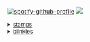 [![spotify-github-profile](https://spotify-github-profile.kittinanx.com/api/view?uid=31blrcsa5a2jfah66gxcy2gdm6he&cover_image=true&theme=default&show_offline=true&background_color=121212&interchange=true)](https://spotify-github-profile.kittinanx.com/api/view?uid=31blrcsa5a2jfah66gxcy2gdm6he&redirect=true) <img src="https://file.garden/Zvc9-_BkGl48gASt/8ef0592268e15e3f1dc99dfb8b349e5a-removebg-preview.png"><br>

<details><summary style="font-size: 13px;" class="mb8"><u>stamps</u> </summary>

<p>

<img src="https://file.garden/Zvc9-_BkGl48gASt/tumblr_24e01291512666456ca1792db2a09ec9_a2df73a1_100.png"><img src="https://file.garden/Zvc9-_BkGl48gASt/tumblr_3fa9f848a4cc94669f78e4146798c9af_742dc17c_100.jpg"><img src="https://file.garden/Zvc9-_BkGl48gASt/glowface.gif"><img src="https://file.garden/Zvc9-_BkGl48gASt/simon.gif"><img src="https://file.garden/Zvc9-_BkGl48gASt/tumblr_9e4da4266cb8324d0f3af2c21472080c_41a6fca0_100.png"><img src="https://file.garden/Zvc9-_BkGl48gASt/mcr5_stamp.webp"><img src="https://file.garden/Zvc9-_BkGl48gASt/dda7n69-636915b8-4dce-4c1f-8d4e-51cf4cb648d9.png"><img src="https://file.garden/Zvc9-_BkGl48gASt/tumblr_3520e5b5c0b68f7a3ffefee772f833a0_a3e9f9e6_100.webp"><img src="https://file.garden/Zvc9-_BkGl48gASt/Elephant-stamp.gif"><img src="https://file.garden/Zvc9-_BkGl48gASt/tumblr_bc7a6e6fb0674736e93fabd22fcab1e6_ed30ed33_100.png"><img src="https://file.garden/Zvc9-_BkGl48gASt/b13.png"><img src="https://file.garden/Zvc9-_BkGl48gASt/tumblr_056cbdfb5170cb3e3bf6ed59f4cd56f6_5c10352d_100.png"><img src="https://file.garden/Zvc9-_BkGl48gASt/4dcff2ea0f1c83904f2c0f784e6d43359c0e8928.gif"><img src="https://file.garden/Zvc9-_BkGl48gASt/b713dce3204784c81b046825af3b3c7ccfe78df9.gif"><img src="https://file.garden/Zvc9-_BkGl48gASt/75dfa2076ad394a80a5ec1a0009961320765d66a.gif"><img src="https://file.garden/Zvc9-_BkGl48gASt/tumblr_inline_ont4mw6Ssw1u5rvwj_500.gif"><img src="https://file.garden/Zvc9-_BkGl48gASt/43eb00f4.png"><img src="https://file.garden/Zvc9-_BkGl48gASt/tumblr_ph0qh6iOk31xy0eh3o3_100.png"><img src="https://file.garden/Zvc9-_BkGl48gASt/b296ad46edac6c8542652a276160be63485d1192.png"><img src="https://file.garden/Zvc9-_BkGl48gASt/c114da31dcd997ad6ff69bb0a18038c4f6228d74.png"><img src="https://file.garden/Zvc9-_BkGl48gASt/d48c61bba47adb45d5703100b57cf9b655436814.png"><img src="https://file.garden/Zvc9-_BkGl48gASt/bakerrainbow.png"><img src="https://file.garden/Zvc9-_BkGl48gASt/tumblr_24cd8cf9bc4bda1b88a5f4abead015ec_ad327217_100.jpg"><img src="https://file.garden/Zvc9-_BkGl48gASt/ferret.png"><img src="https://file.garden/Zvc9-_BkGl48gASt/believe.png"><img src="https://file.garden/Zvc9-_BkGl48gASt/baddecisions.png"><img src="https://file.garden/Zvc9-_BkGl48gASt/furret2.png"><img src="https://file.garden/Zvc9-_BkGl48gASt/guinea.gif"><img src="https://file.garden/Zvc9-_BkGl48gASt/ilovemusic.gif"><img src="https://file.garden/Zvc9-_BkGl48gASt/rockmusic.gif"><img src="https://file.garden/Zvc9-_BkGl48gASt/ddw2ege-da13eb4c-1997-413c-9f7d-bb874bf776cf.png"><img src="https://file.garden/Zvc9-_BkGl48gASt/kandi.png"><img src="https://file.garden/Zvc9-_BkGl48gASt/Homestuckshater.webp"><img src="https://file.garden/Zvc9-_BkGl48gASt/emoshavefeelinh2.gif"><img src="https://file.garden/Zvc9-_BkGl48gASt/omgg.png"><img src="https://file.garden/Zvc9-_BkGl48gASt/badapple.gif"><img src="https://file.garden/Zvc9-_BkGl48gASt/_3.png"><img src="https://file.garden/Zvc9-_BkGl48gASt/Karkathit.gif"><img src="https://file.garden/Zvc9-_BkGl48gASt/carseatheadrest.jpg"><img src="https://file.garden/Zvc9-_BkGl48gASt/dave1.png"><img src="https://file.garden/Zvc9-_BkGl48gASt/luv-zombies1.jpg"><img src="https://file.garden/Zvc9-_BkGl48gASt/apple_shoe.png"><img src="https://file.garden/Zvc9-_BkGl48gASt/buttons.png"><img src="https://file.garden/Zvc9-_BkGl48gASt/belts.png"><img src="https://file.garden/Zvc9-_BkGl48gASt/dirk.gif"><img src="https://file.garden/Zvc9-_BkGl48gASt/emo_b.png"><img src="https://file.garden/Zvc9-_BkGl48gASt/princess.gif"><img src="https://file.garden/Zvc9-_BkGl48gASt/wallace1.png"><img src="https://file.garden/Zvc9-_BkGl48gASt/vampires.png"><img src="https://file.garden/Zvc9-_BkGl48gASt/jthm-fan.gif"><img src="https://file.garden/Zvc9-_BkGl48gASt/hardly-logout.png"><img src="https://file.garden/Zvc9-_BkGl48gASt/black-dresses4.png"><img src="https://file.garden/Zvc9-_BkGl48gASt/tumblr_bc7a6e6fb0674736e93fabd22fcab1e6_ed30ed33_100.png"><img src="https://file.garden/Zvc9-_BkGl48gASt/tumblr_78a963353822a92f1905b9361ca56699_14dd2fa3_100.gif"><img src="https://file.garden/Zvc9-_BkGl48gASt/Davesteidee.gif"><img src="https://file.garden/Zvc9-_BkGl48gASt/389249151404cfc697bad3ef310ce0d57af77ea4.gif"><img src="https://file.garden/Zvc9-_BkGl48gASt/nepeta.gif"><img src="https://file.garden/Zvc9-_BkGl48gASt/dsprite.png"><img src="https://file.garden/Zvc9-_BkGl48gASt/tumblr_7ef9cb744d226fab1fb380457ed243cf_a880444d_100.webp"><img src="https://file.garden/Zvc9-_BkGl48gASt/tumblr_0757d8e8f3637781a85096653e674fa8_adecd379_100.jpg"><img src="https://file.garden/Zvc9-_BkGl48gASt/leopard_print.png"><img src="https://file.garden/Zvc9-_BkGl48gASt/mustache.png"><img src="https://file.garden/Zvc9-_BkGl48gASt/dave1.png"><img src="https://file.garden/Zvc9-_BkGl48gASt/typos.gif"><img src="https://file.garden/Zvc9-_BkGl48gASt/80c31af7408b92eefd6674acaef73e8cd05af54d.gif"><img src="https://file.garden/Zvc9-_BkGl48gASt/f92e40a3.png"><img src="https://file.garden/Zvc9-_BkGl48gASt/9f2163914360aeb2f50ffd9aef85103d85c65256.gif"><img src="https://file.garden/Zvc9-_BkGl48gASt/d1em5fa-209976bd-c4dc-4ee2-a8b0-ccfc8a52a345.gif"><img src="https://file.garden/Zvc9-_BkGl48gASt/aeaeaeaeaw.png"><img src="https://file.garden/Zvc9-_BkGl48gASt/d2ofn3j-b424517b-62d6-42f0-a530-a9b0fb934a80.gif"><img src="https://file.garden/Zvc9-_BkGl48gASt/db9v397-284db557-6847-4d21-ad1a-fd986c4d4176.png"><img src="https://file.garden/Zvc9-_BkGl48gASt/da6qxyg-b84be382-3c87-487b-87ef-e481f61c6589.png"><img src="https://file.garden/Zvc9-_BkGl48gASt/dbvx3ch-78fab7e3-e1b7-462d-b7ea-d9157cfa8224.png"><img src="https://file.garden/Zvc9-_BkGl48gASt/d55xsql-923d5b66-8a86-40f9-af8d-607d0452d2e0.png"><img src="https://file.garden/Zvc9-_BkGl48gASt/d6lbdlr-f50b9f99-8c24-4f47-9fa6-7cd734a23ef8.png"><img src="https://file.garden/Zvc9-_BkGl48gASt/d4pem6a-17abc6e0-7aad-489f-8ca5-105b94dcd0d1.gif"><img src="https://file.garden/Zvc9-_BkGl48gASt/d8yrl1j-c8e962fc-50ce-48e5-bcaa-01e785f5ad1c.gif"><img src="https://file.garden/Zvc9-_BkGl48gASt/jay-2.png"><img src="https://file.garden/Zvc9-_BkGl48gASt/dggu38j-168d8a94-1d27-43cb-afe0-8922c98c0147.gif"><img src="https://file.garden/Zvc9-_BkGl48gASt/dggu4al-4ff6b685-af28-4878-97d1-b063a1ecc531.gif"><img src="https://file.garden/Zvc9-_BkGl48gASt/dgdrcch-6ab5cda3-66f9-4069-a8fb-add4e5f34a16.gif"><img src="https://file.garden/Zvc9-_BkGl48gASt/SEBASTIAN-PETPET.gif"><img src="https://file.garden/Zvc9-_BkGl48gASt/dgnefgj-58722b58-027e-4479-a982-e127148392aa.gif"><img src="https://file.garden/Zvc9-_BkGl48gASt/dgh9a6e-b402b992-8531-4acc-b096-c3d20a2c2e1d.gif"><img src="https://file.garden/Zvc9-_BkGl48gASt/d5lqnoe-677cb00e-d374-4378-bfc6-887665f51371.png"><img src="https://file.garden/Zvc9-_BkGl48gASt/681d5920.gif"><img src="https://file.garden/Zvc9-_BkGl48gASt/dc835j7-c236b83f-72e7-42d9-a15f-7c94fe9d7b7a.png"><img src="https://file.garden/Zvc9-_BkGl48gASt/tumblr_8b7e548cad2ab672ae14b795e4970700_12c962d7_100.webp"><img src="https://file.garden/Zvc9-_BkGl48gASt/b3.gif"><img src="https://file.garden/Zvc9-_BkGl48gASt/2xDMfyM.jpg"><img src="https://file.garden/Zvc9-_BkGl48gASt/3454ee0cb967132f60b06cf265bcc8b47a3112db.gif"><img src="https://file.garden/Zvc9-_BkGl48gASt/d2igrme-a53e36f5-0c71-48a1-827a-f5ff4200d32a.png"><img src="https://file.garden/Zvc9-_BkGl48gASt/d2osjte-b2037b9f-44b7-4453-afdb-46401adab0d2.png"><img src="https://file.garden/Zvc9-_BkGl48gASt/d2pd2he-b284c3cb-010d-44f2-a963-dfa1d5e185bd.gif"><img src="https://file.garden/Zvc9-_BkGl48gASt/d2pi0ue-c495533d-b35e-4aad-9dac-4fb9aa3a369e.png"><img src="https://file.garden/Zvc9-_BkGl48gASt/tumblr_a1555693a5eda94e1d74a1a7b35f92d4_a431ba05_100.webp"><img src="https://file.garden/Zvc9-_BkGl48gASt/53c2f680.png"><img src="https://file.garden/Zvc9-_BkGl48gASt/160e213c.png"><img src="https://file.garden/Zvc9-_BkGl48gASt/e2b1e50c.png"><img src="https://file.garden/Zvc9-_BkGl48gASt/1d707c13.png"><img src="https://file.garden/Zvc9-_BkGl48gASt/f2bb7bec.png"><img src="https://file.garden/Zvc9-_BkGl48gASt/forest_aes_stamp_by_amekin_d9ok5x2-fullview.png"><img src="https://file.garden/Zvc9-_BkGl48gASt/_no__by_redkuu_da7nb16-fullview.png"><img src="https://file.garden/Zvc9-_BkGl48gASt/d1564u9-60c0ba18-603e-4dda-b6e0-f358bd452784.gif"><img src="https://file.garden/Zvc9-_BkGl48gASt/dark_trees_stamp_by_g0reh0und_d8jccvk-fullview.png"><img src="https://file.garden/Zvc9-_BkGl48gASt/image16.gif"><img src="https://file.garden/Zvc9-_BkGl48gASt/gir__s_bacon_soap_stamp_by_frelly_is_kelly.gif"><img src="https://file.garden/Zvc9-_BkGl48gASt/asdf_fan_by_mr_mooner.png"><img src="https://file.garden/Zvc9-_BkGl48gASt/7ae73b8acbab3639d85100ab8b2d1236-d4qghf1.gif"><img src="https://file.garden/Zvc9-_BkGl48gASt/i_imagine_with_music_stamp_by_tastelessfate.gif"><img src="https://file.garden/Zvc9-_BkGl48gASt/ddbdrjb-d171df1c-abd8-4644-9e88-50e54c7c6eb0.png"><img src="https://file.garden/Zvc9-_BkGl48gASt/dd83bfz-d24abff7-bce1-437f-bcbc-a1241c98c57c.png"><img src="https://file.garden/Zvc9-_BkGl48gASt/dd83bh6-3e9384a4-b0fc-48fb-bd3c-894e9e593f6e.png"><img src="https://file.garden/Zvc9-_BkGl48gASt/dd83bkf-8b5b725b-516d-4e7a-af0e-f02bf4ae4fa8.png"><img src="https://file.garden/Zvc9-_BkGl48gASt/dd7e3vz-4693ee67-65e3-47df-874e-a564c23ae1d9.png"><img src="https://file.garden/Zvc9-_BkGl48gASt/3f7eb5c0.gif"><img src="https://file.garden/Zvc9-_BkGl48gASt/rammy%20ujl.png"><img src="https://file.garden/Zvc9-_BkGl48gASt/hoot%20(4).png"><img src="https://file.garden/Zvc9-_BkGl48gASt/boot%20(5).gif"><img src="https://file.garden/Zvc9-_BkGl48gASt/3813e8ad-fc32-436b-891f-e4461ebce2a0.png"><img src="https://file.garden/Zvc9-_BkGl48gASt/flaiki4.png"><img src="https://file.garden/Zvc9-_BkGl48gASt/Al00ndr44.gif"><img src="https://file.garden/Zvc9-_BkGl48gASt/stamp176.png"><img src="https://file.garden/Zvc9-_BkGl48gASt/oceanicDA.png"><img src="https://file.garden/Zvc9-_BkGl48gASt/miiyukiichan2.png"><img src="https://file.garden/Zvc9-_BkGl48gASt/chocolaterevel2.gif"><img src="https://file.garden/Zvc9-_BkGl48gASt/chocolaterevel1.gif"><img src="https://file.garden/Zvc9-_BkGl48gASt/jackisnotbright.gif"><img src="https://file.garden/Zvc9-_BkGl48gASt/lovezombies.png"><img src="https://file.garden/Zvc9-_BkGl48gASt/dave.png"><img src="https://file.garden/Zvc9-_BkGl48gASt/eeyup.gif"><img src="https://file.garden/Zvc9-_BkGl48gASt/napplejack.png"><img src="https://file.garden/Zvc9-_BkGl48gASt/starlights.png"><img src="https://file.garden/Zvc9-_BkGl48gASt/terezi.png"><img src="https://file.garden/Zvc9-_BkGl48gASt/stamp25.png"><img src="https://file.garden/Zvc9-_BkGl48gASt/special.png"><img src="https://file.garden/Zvc9-_BkGl48gASt/irecorddavestrider.png"><img src="https://file.garden/Zvc9-_BkGl48gASt/funny_noises_by_cr1kk3t_d40pbg7.png"><img src="https://file.garden/Zvc9-_BkGl48gASt/iswear.gif"><img src="https://external-media.spacehey.net/media/sJ9cdg2hx1LF-pOGQdQLWSVHxG52mDmdHiD07FA7VhGg=/https://images-wixmp-ed30a86b8c4ca887773594c2.wixmp.com/i/ea1843dd-a5f3-48dd-b8c9-eb05e25b0b9b/d1nnnbh-ff5dadab-56a9-40aa-b894-d6409459d551.gif"><img src="https://external-media.spacehey.net/media/siTjCVItDu6k-ijd610xHBC0plzmVkB06MFIFN4hGbZw=/https://i.ibb.co/8MvYH5m/glasses-stamp-by-nurserabs-d6scoeh-fullview.png"><img src="https://external-media.spacehey.net/media/s_-w5X4SgkpLnGxUA_j3tvtZrL5MKiKt71iT9PGXfPoE=/https://popteamepic.carrd.co/assets/images/gallery75/d0fad615.png?v10408301085951"><img src="https://file.garden/Zvc9-_BkGl48gASt/goretrance_x_stamp_by_illr0y_di5n02l-fullview.png"><img src="https://file.garden/Zvc9-_BkGl48gASt/mainstream_muthafucka_stamp_by_illr0y_di5n050-fullview.png"><img src="https://file.garden/Zvc9-_BkGl48gASt/badstamp.jpg"><img src="https://file.garden/Zvc9-_BkGl48gASt/ilovev.png"><img src="https://file.garden/Zvc9-_BkGl48gASt/tumblr_a8dcea81b285606d6305c659aafcb7a4_19ca0449_100.png"><img src="https://file.garden/Zvc9-_BkGl48gASt/tumblr_c982fb4c5e101a939c168789bd9e3a37_6832d7e8_100.png"><img src="https://file.garden/Zvc9-_BkGl48gASt/tumblr_2c24367d368a8585c6c463f7c68c0026_6930438b_100.webp"><img src="https://file.garden/Zvc9-_BkGl48gASt/tumblr_3d789f03a2c7b087ca494e92b0a9b5eb_3b5f820a_100.webp"><img src="https://file.garden/Zvc9-_BkGl48gASt/tumblr_fa2b83ee30954357d1988de03de038aa_27b2a28f_100.png"><img src="https://file.garden/Zvc9-_BkGl48gASt/tumblr_365034bb19b1841eb7aa91ba7be3ef92_bb27f055_100.png"><img src="https://file.garden/Zvc9-_BkGl48gASt/tumblr_a2a7bebcb00171873483457743b40037_fad681e9_100.png"><img src="https://file.garden/Zvc9-_BkGl48gASt/tumblr_350f1ef0a2606ea6c8210974e8135e34_ee7b1fb4_100.png"><img src="https://file.garden/Zvc9-_BkGl48gASt/tumblr_e3743fe5c5a1809d427c58763b15ce3e_b24ce0de_100.webp"><img src="https://file.garden/Zvc9-_BkGl48gASt/tumblr_c027522be1939cf65afe3f3ce890d4ae_f3dd07ee_100.png"><img src="https://file.garden/Zvc9-_BkGl48gASt/tumblr_e3fea8530e5343d39669d12b45f93530_73ebb13b_100.jpg"><img src="https://file.garden/Zvc9-_BkGl48gASt/tumblr_53f2e2455d52f6821f4401488acbf475_f5b66bd9_100.png"><img src="https://file.garden/Zvc9-_BkGl48gASt/tumblr_361a90dcc39aaac23e2571caa5377c7e_9502add3_100.png"><img src="https://file.garden/Zvc9-_BkGl48gASt/tumblr_4710a12e7c70d4504c513fe318ad05a1_55e042a0_100.png"><img src="https://file.garden/Zvc9-_BkGl48gASt/tumblr_9dcf783bdd43d3feff676441631b5b07_828096e0_100.jpg"><img src="https://file.garden/Zvc9-_BkGl48gASt/tumblr_dbb7d1e6e6675d92eab54bd943db4acb_1f34d3ec_100.png"><img src="https://file.garden/Zvc9-_BkGl48gASt/tumblr_33040e38bb0d60d7ab6e1e664560b2a7_81c110fc_100.webp"><img src="https://file.garden/Zvc9-_BkGl48gASt/tumblr_cfcc23125987c8b68c46cd0c5582526b_df820fca_100.webp"><img src="https://file.garden/Zvc9-_BkGl48gASt/tumblr_dcead6d9263be73afef91fd2c170b5ff_bbb0e959_100.png"><img src="https://file.garden/Zvc9-_BkGl48gASt/tumblr_d185b2788832572273b2420c8a8c113e_b6dce00b_100.png"><img src="https://file.garden/Zvc9-_BkGl48gASt/tumblr_e1f27df36ffd4a2cc9241cc162a738f4_b9244da4_100.png"><img src="https://file.garden/Zvc9-_BkGl48gASt/tumblr_8bfa8dbcbdebc8708173f77c36![meta10](https://github.com/user-attachments/assets/1fec4ac1-f954-45f9-a96e-e92ac0126f75)
533bc2_c61b471a_100.png"><img src="https://file.garden/Zvc9-_BkGl48gASt/tumblr_4e2110b2eeb4c343f7d5aa7ef485a727_397ca7c1_100.png"><img src="https://file.garden/Zvc9-_BkGl48gASt/tumblr_8bbf71682f93ac331c149c4bf6d0819e_77d685ec_100.png"><img src="https://file.garden/Zvc9-_BkGl48gASt/tumblr_9c0c9c50cbec8704613bcbc4079a02f7_6690373f_100.png"><img src="https://file.garden/Zvc9-_BkGl48gASt/tumblr_5edade3b486148ea186c6c36ade2db4f_a46bcb50_100.png"><img src="https://file.garden/Zvc9-_BkGl48gASt/tumblr_537cf49bff4c501d2a88a2e2f1b189c3_95531042_100.png"><img src="https://file.garden/Zvc9-_BkGl48gASt/tumblr_aa7c13172f52b10850082a3f6fdcc553_d293a269_100.png"><img src="https://file.garden/Zvc9-_BkGl48gASt/tumblr_e36c103321c554e6817f31327eb37c06_873f15f7_100.png"><img src="https://file.garden/Zvc9-_BkGl48gASt/tumblr_8830302244842cbc4c6dcf084befc88f_4bf41e48_100.png"><img src="https://file.garden/Zvc9-_BkGl48gASt/tumblr_6eb8cac3917fd074893fa526505ca421_3b8726b0_100.webp"><img src="https://file.garden/Zvc9-_BkGl48gASt/tumblr_1d53d312e0c3748c68bafad76add52d0_e6855430_100.png"><img src="https://file.garden/Zvc9-_BkGl48gASt/tumblr_56e45e3a173528b5506572995c65940a_1231c73f_100.webp"><img src="https://file.garden/Zvc9-_BkGl48gASt/tumblr_2d86fde9ec3ae2b5d8fc647bce3176c2_e14da683_100.png"><img src="https://file.garden/Zvc9-_BkGl48gASt/nightowl.gif"><img src="https://file.garden/Zvc9-_BkGl48gASt/kickbox.gif"><img src="https://file.garden/Zvc9-_BkGl48gASt/kle.png"><img src="https://file.garden/Zvc9-_BkGl48gASt/d5x9pgt-295551f3-5f53-4120-ab66-4db5cec500bd.png"><img src="https://file.garden/Zvc9-_BkGl48gASt/dd4uujw-73737255-7fe5-41cf-bdc1-6bb8df950fd7.png"><img src="https://file.garden/Zvc9-_BkGl48gASt/a33.gif"><img src="https://file.garden/Zvc9-_BkGl48gASt/a40.jpg"><img src="https://file.garden/Zvc9-_BkGl48gASt/a72.gif"><img src="https://file.garden/Zvc9-_BkGl48gASt/i2.gif"><img src="https://file.garden/Zvc9-_BkGl48gASt/f35.png"><img src="https://file.garden/Zvc9-_BkGl48gASt/f24.png"><img src="https://file.garden/Zvc9-_BkGl48gASt/k35.gif"><img src="https://file.garden/Zvc9-_BkGl48gASt/b27.gif"><img src="https://file.garden/Zvc9-_BkGl48gASt/b73.png"><img src="https://file.garden/Zvc9-_BkGl48gASt/b59.png"><img src="https://file.garden/Zvc9-_BkGl48gASt/c14.gif"><img src="https://file.garden/Zvc9-_BkGl48gASt/c11.gif"><img src="https://file.garden/Zvc9-_BkGl48gASt/d45.gif"><img src="https://file.garden/Zvc9-_BkGl48gASt/d29.png"><img src="https://file.garden/Zvc9-_BkGl48gASt/d85.png"><img src="https://file.garden/Zvc9-_BkGl48gASt/dihirk5-f1235cad-7aee-4aed-96d6-307c7eae0c52.png"><img src="https://file.garden/Zvc9-_BkGl48gASt/dihoeq9-b2e59663-c773-40c7-89d6-1e583a970174.png"><img src="https://file.garden/Zvc9-_BkGl48gASt/dihiokn-c457aa2b-6d48-4024-b554-2ea8cd5d9f1c.png"><img src="https://file.garden/Zvc9-_BkGl48gASt/STAMP%20(2202).png"><img src="https://file.garden/Zvc9-_BkGl48gASt/wow%20crazy.png"><img src="https://file.garden/Zvc9-_BkGl48gASt/zeroday.png"><img src="https://file.garden/Zvc9-_BkGl48gASt/daz5wcs-ce0ae379-0e44-43b8-b693-158b22c4b642.png"><img src="https://file.garden/Zvc9-_BkGl48gASt/STAMP%20breaking%20bad.gif"><img src="https://file.garden/Zvc9-_BkGl48gASt/bratstamp.png"><img src="https://file.garden/Zvc9-_BkGl48gASt/723200361a01e72a332336603eee41dcdf250a9a.png"><img src="https://file.garden/Zvc9-_BkGl48gASt/dd8e2pd-42c444cd-48b9-458e-b4bb-572169394769.png"><img src="https://file.garden/Zvc9-_BkGl48gASt/aaf63884a596680910bab67262aa5077985a7105.gif"><img src="https://file.garden/Zvc9-_BkGl48gASt/scottfan.gif"><img src="https://file.garden/Zvc9-_BkGl48gASt/32a56c6c.gif"><img src="https://file.garden/Zvc9-_BkGl48gASt/2af86dd7.png"><img src="https://file.garden/Zvc9-_BkGl48gASt/7fbdad39.png"><img src="https://file.garden/Zvc9-_BkGl48gASt/d9e49228.png"><img src="https://file.garden/Zvc9-_BkGl48gASt/09fd5194.png"><img src="https://file.garden/Zvc9-_BkGl48gASt/dd13b106.png"><img src="https://file.garden/Zvc9-_BkGl48gASt/d79rzo8-f2696464-3680-4ac5-a64c-58a7a0cb6800.png"><img src="https://file.garden/Zvc9-_BkGl48gASt/dacxu7n-35f9314c-7fac-4072-a368-a560ba30b7d3.png"><img src="https://file.garden/Zvc9-_BkGl48gASt/duy63o-b8ec834e-d07e-44d2-b5df-dfe137185961.gif"><img src="https://file.garden/Zvc9-_BkGl48gASt/d341odm-bf0ed965-fda8-48a6-9c73-cf29d8ad9d7a.png"><img src="https://file.garden/Zvc9-_BkGl48gASt/d30hgyn-571c277c-b7fb-4c7f-b517-43ca6f0f1f05.png"><img src="https://file.garden/Zvc9-_BkGl48gASt/d59k0p4-3345b610-7a45-478a-b6d1-2d42eb182cc0.gif"><img src="https://file.garden/Zvc9-_BkGl48gASt/d418ifz-5390c70e-2707-4663-bef6-54f3fdad6feb.gif"><img src="https://file.garden/Zvc9-_BkGl48gASt/d3ikyuk-f7d79e4f-0999-470a-ac03-5af779813fe1.gif"><img src="https://file.garden/Zvc9-_BkGl48gASt/d8xqhq6-02df35c4-5543-402c-a0f8-30bffefd7baf.png"><img src="https://file.garden/Zvc9-_BkGl48gASt/d3b53j4-175cec26-a701-4a21-aa8a-b14e4be3d6e7.png"><img src="https://file.garden/Zvc9-_BkGl48gASt/xbox-stamp.gif"><img src="https://file.garden/Zvc9-_BkGl48gASt/striders-gonna-stride-B)-stamp.gif"><img src="https://file.garden/Zvc9-_BkGl48gASt/Luka-chan%20Stamp%20by%20aristodemelugix.png"><img src="https://file.garden/Zvc9-_BkGl48gASt/OMG%20Lily%20Stamp%20by%20aristodemelugix.png"><img src="https://file.garden/Zvc9-_BkGl48gASt/roblox%20go%20commit.gif"><img src="https://file.garden/Zvc9-_BkGl48gASt/deumhvj-defa3ba4-4747-4ffc-bebe-28433f31965a.png"><img src="https://file.garden/Zvc9-_BkGl48gASt/fig.png"><img src="https://file.garden/Zvc9-_BkGl48gASt/%5E_%5E_stamp.gif"><img src="https://file.garden/Zvc9-_BkGl48gASt/jammin.gif"><img src="https://file.garden/Zvc9-_BkGl48gASt/tumblr_cb2bd44416f96a181ff8594d2cee6eef_cdfda7c9_100.jpg"><img src="https://file.garden/Zvc9-_BkGl48gASt/tumblr_ce2f1cdcbed114e1f613e9516daa029a_8e002c7a_100.gif"><img src="https://file.garden/Zvc9-_BkGl48gASt/d74ixd8-94df3a93-18a7-401d-acca-1f7df2991870.png"><img src="https://file.garden/Zvc9-_BkGl48gASt/liittutubi_167488837.gif"><img src="https://file.garden/Zvc9-_BkGl48gASt/tumblr_5874ad983597b96d5c1ef96f0059c168_b4a4dd3c_100.gif"><img src="https://file.garden/Zvc9-_BkGl48gASt/dgwx5c1-4ba747b0-0096-4960-94cf-6958e01913aa.gif"><img src="https://file.garden/Zvc9-_BkGl48gASt/diisdij-8a13a0c7-33f1-4775-8e54-b290ac382e57.gif"><img src="https://file.garden/Zvc9-_BkGl48gASt/dh7jwhx-b5da0424-bd37-475b-b04a-b81db2c19754.gif"><img src="https://file.garden/Zvc9-_BkGl48gASt/dgxwqpg-14e69769-f1a1-461f-ac40-d1a7764b5575.gif"><img src="https://file.garden/Zvc9-_BkGl48gASt/dgx0x61-93faffe9-2431-4b0a-af3f-752532f5923b.gif"><img src="https://file.garden/Zvc9-_BkGl48gASt/dgwwyz2-69b1b30f-3c5c-4265-9059-2df80995f92c.gif"><img src="https://file.garden/Zvc9-_BkGl48gASt/dgwwy38-2302b9dc-1e56-4de7-ba18-fb2d03146757.gif"><img src="https://file.garden/Zvc9-_BkGl48gASt/dg27i7i-c0498ffe-e637-46b1-8bb2-6001723f481c.gif"><img src="https://file.garden/Zvc9-_BkGl48gASt/d56a1e9-c696e3ca-fac6-4cbb-9111-e4477218c048.gif"><img src="https://file.garden/Zvc9-_BkGl48gASt/dj3r0q1-d550d20e-ad18-48fd-9eab-8e196baa8dab.gif"><img src="https://file.garden/Zvc9-_BkGl48gASt/dgyvgqi-7bd5b755-88ce-4db9-9c78-a49f56dd621a.gif"><img src="https://file.garden/Zvc9-_BkGl48gASt/flesh_cousin_stamp_by_vriedi_dh3jl7k-fullview.png"><img src="https://file.garden/Zvc9-_BkGl48gASt/untitled3_20240310213443_by_tobysmokes2much_dh1dbbt-fullview.png"><img src="https://file.garden/Zvc9-_BkGl48gASt/dandy_s_world_stamp__rudie_stamp_by_theandikaofficial_diyvv3k-fullview.png"><img src="https://file.garden/Zvc9-_BkGl48gASt/dandy_s_world_stamp__looey_stamp_by_theandikaofficial_diyw0m3-fullview.png"><img src="https://file.garden/Zvc9-_BkGl48gASt/dandy_s_world_stamp__toodles_stamp_by_theandikaofficial_diyw1ow-fullview.png"><img src="https://file.garden/Zvc9-_BkGl48gASt/dirk_motherfucking_strider_by_eyelo0rz_d4ui67f-fullview.png"><img src="https://file.garden/Zvc9-_BkGl48gASt/__homestuck___karezi_stamp__request__by_prettyglare_d5vueml-fullview.png"><img src="https://file.garden/Zvc9-_BkGl48gASt/dhljcup-ba310329-59ed-49a8-93ca-1403046cb8f5.gif"><img src="https://file.garden/Zvc9-_BkGl48gASt/untitled_by_dirkstriderreal_dgimdai-fullview.jpg"><img src="https://file.garden/Zvc9-_BkGl48gASt/d9kheoj-cec19098-6014-42d0-aad4-4e2a08f64bd8.gif"><img src="https://file.garden/Zvc9-_BkGl48gASt/stamp__latula_by_shendijiro_d5dknlt-fullview.jpg"><img src="https://file.garden/Zvc9-_BkGl48gASt/d8icjcu-5dfa567a-e236-4b85-973c-6a4650520895.gif"><img src="https://file.garden/Zvc9-_BkGl48gASt/cow_stamp_by_themaskedanddamned_dhr8sdh-fullview.png"><img src="https://file.garden/Zvc9-_BkGl48gASt/mccree_samf_by_zheffari_dbm9r07-fullview.png"><img src="https://file.garden/Zvc9-_BkGl48gASt/dcrka7a-c26c501b-2160-43ae-9b8c-3c10bf00c27c.gif"><img src="https://file.garden/Zvc9-_BkGl48gASt/dc9g7tw-d2a87f2e-d189-4d0c-a5a5-c2b4e11ab43e.gif"><img src="https://file.garden/Zvc9-_BkGl48gASt/bethyl_stamp_by_thenoodlerebel_d84010z-fullview.png"><img src="https://file.garden/Zvc9-_BkGl48gASt/d66daso-fcddd339-61c4-48bf-b0a8-4021b4ee0ce6.gif"><img src="https://file.garden/Zvc9-_BkGl48gASt/ddb7jma-561dc1d8-bfb7-4273-aabd-b7879a18def8.gif"><img src="https://file.garden/Zvc9-_BkGl48gASt/snufkin_stamp_by_buggos_d9l9r87-fullview.png"><img src="https://file.garden/Zvc9-_BkGl48gASt/d2jgu4p-183a398b-93d8-43cd-b2c3-24aa5a402d78.gif"><img src="https://file.garden/Zvc9-_BkGl48gASt/donnie_darko_stamp_by_trubbsy_d4fnxyt-fullview.png"><img src="https://file.garden/Zvc9-_BkGl48gASt/sky_cotl_stamp__ftu__by_awkwarf_ddc8tdo-fullview.png"><img src="https://file.garden/Zvc9-_BkGl48gASt/craig_tucker_stamp_by_skyliines_d2nl0qm-fullview.png"><img src="https://file.garden/Zvc9-_BkGl48gASt/craig_x_thomas_stamp_by_unitedstateskid_ddcsxsz-fullview.png"><img src="https://file.garden/Zvc9-_BkGl48gASt/pattern7.png"><img src="https://file.garden/Zvc9-_BkGl48gASt/pattern2.png"><img src="https://file.garden/Zvc9-_BkGl48gASt/funny2.png"><img src="https://file.garden/Zvc9-_BkGl48gASt/me.gif"><img src="https://file.garden/Zvc9-_BkGl48gASt/neverlistentohim.png"><img src="https://file.garden/Zvc9-_BkGl48gASt/ennisjack%20(1).gif"><img src="https://file.garden/Zvc9-_BkGl48gASt/ennis%20(1).png"><img src="https://file.garden/Zvc9-_BkGl48gASt/jake_english_stamp_by_kibblepup_dje60dj-fullview%20(1).png"><img src="https://file.garden/Zvc9-_BkGl48gASt/dje5ydu-10c4fef5-6a43-406c-a124-b9a0f31e5ca0%20(1).gif"><img src="https://file.garden/Zvc9-_BkGl48gASt/20_by_berrle_dbi7pw9-fullview.png"><img src="https://file.garden/Zvc9-_BkGl48gASt/stamp___pastel_brown_aesthetic_4_by_meringii_db7p9w4-fullview.png"><img src="https://file.garden/Zvc9-_BkGl48gASt/history.png"><img src="https://file.garden/Zvc9-_BkGl48gASt/IBehaveDifferently.gif"><img src="https://file.garden/Zvc9-_BkGl48gASt/I%20will%20use%20your%20neoprns.png"><img src="https://file.garden/Zvc9-_BkGl48gASt/jeezcomputeraddict.gif"><img src="https://file.garden/Zvc9-_BkGl48gASt/ride_a_cowboy_by_randomdude15_d1g9pxs-fullview.jpg"><img src="https://file.garden/Zvc9-_BkGl48gASt/Gayqueen.gif"><img src="https://file.garden/Zvc9-_BkGl48gASt/countyourdays.png"><img src="https://file.garden/Zvc9-_BkGl48gASt/mitski.jpg"><img src="https://file.garden/Zvc9-_BkGl48gASt/sebby.gif"><img src="https://file.garden/Zvc9-_BkGl48gASt/2-tavros.png"><img src="https://file.garden/Zvc9-_BkGl48gASt/i_love_snow__by_i_stamp-d2zpjx8.gif"><img src="https://file.garden/Zvc9-_BkGl48gASt/stamp_paramore.png"><img src="https://file.garden/Zvc9-_BkGl48gASt/stamp%20(33).gif"><img src="https://file.garden/Zvc9-_BkGl48gASt/heathersmovie.png"><img src="https://file.garden/Zvc9-_BkGl48gASt/paramore.png"><img src="https://file.garden/Zvc9-_BkGl48gASt/shy_stamp_by_neko_musume_d101gmx-fullview.jpg"><img src="https://file.garden/Zvc9-_BkGl48gASt/__im_die___stamp_by_oi_im_sad_dasy2l9-fullview.png"><img src="https://file.garden/Zvc9-_BkGl48gASt/tumblr_f98545c1b984fd51e6e9d5d81cd4fb9f_b1701d29_250.png"><img src="https://file.garden/Zvc9-_BkGl48gASt/291.gif"><img src="https://file.garden/Zvc9-_BkGl48gASt/demiboy_stamp.png"><img src="https://file.garden/Zvc9-_BkGl48gASt/rainbow_stamp.png"><img src="https://file.garden/Zvc9-_BkGl48gASt/trans_stamp.png"><img src="https://file.garden/Zvc9-_BkGl48gASt/IMG-1067.png"><img src="https://file.garden/Zvc9-_BkGl48gASt/IMG-1062.png"><img src="https://file.garden/Zvc9-_BkGl48gASt/Untitled635-20230529155050.png"><img src="https://file.garden/Zvc9-_BkGl48gASt/Untitled633-20230529153317.png"><img src="https://file.garden/Zvc9-_BkGl48gASt/9.png"><img src="https://file.garden/Zvc9-_BkGl48gASt/1.gif"><img src="https://file.garden/Zvc9-_BkGl48gASt/e70d5cb2.png"><img src="https://file.garden/Zvc9-_BkGl48gASt/johnblunt.gif"><img src="https://file.garden/Zvc9-_BkGl48gASt/9d7ee9b1.gif"><img src="https://file.garden/Zvc9-_BkGl48gASt/d37c204a.gif"><img src="https://file.garden/Zvc9-_BkGl48gASt/36b0528b.png"><img src="https://file.garden/Zvc9-_BkGl48gASt/633d42b2.png"><img src="https://file.garden/Zvc9-_BkGl48gASt/74ccdafa.png"><img src="https://file.garden/Zvc9-_BkGl48gASt/16d8689d09dd27a726b31d976b373a786053409d.png"><img src="https://file.garden/Zvc9-_BkGl48gASt/da45qra-b07e510e-c838-4e41-9484-0f911abc414d.png"><img src="https://file.garden/Zvc9-_BkGl48gASt/dbvx3a8-5e001d2e-c603-4ee8-84d2-57bf90c8a9a9.png"><img src="https://file.garden/Zvc9-_BkGl48gASt/dus4in-33dcfdea-3462-4afb-9dcb-be4536c0dc04.gif"><img src="https://file.garden/Zvc9-_BkGl48gASt/5970c9b503515c8a64f31e0122ce7e2f355e3d19.png"><img src="https://file.garden/Zvc9-_BkGl48gASt/ac3a3a3e124e116829230eb73cfe69076f2169fd.png"><img src="https://file.garden/Zvc9-_BkGl48gASt/2024-04-09-0yh-Kleki.png"><img src="https://file.garden/Zvc9-_BkGl48gASt/blinkies.gif"><img src="https://file.garden/Zvc9-_BkGl48gASt/d7ialnh-224e84cb-9a23-4d39-8101-3065deba2ad7.png"><img src="https://file.garden/Zvc9-_BkGl48gASt/d4fsih0-6e9c52b6-dcdc-4ba6-bc91-d1ce655b4160.png"><img src="https://file.garden/Zvc9-_BkGl48gASt/d420bf1d319fc67ccd701f9d95227158ec6a27ff.gif"><img src="https://file.garden/Zvc9-_BkGl48gASt/JUBlroG.png"><img src="https://file.garden/Zvc9-_BkGl48gASt/JUBlOcN.png"><img src="https://file.garden/Zvc9-_BkGl48gASt/282edd2c9b0dce49f4587ea70ecb58bb27e8476b.png"><img src="https://file.garden/Zvc9-_BkGl48gASt/loss.gif"><img src="https://file.garden/Zvc9-_BkGl48gASt/331039be.png"><img src="https://file.garden/Zvc9-_BkGl48gASt/i18.png"><img src="https://file.garden/Zvc9-_BkGl48gASt/6a1ab061f62c45257d8cbd969ff09efef0e37f93.gif"><img src="https://file.garden/Zvc9-_BkGl48gASt/5656e69ecabc13b4a88f869382bc894c5e127829.png"><img src="https://file.garden/Zvc9-_BkGl48gASt/ddbdybf-b3fd0c22-3cbf-419d-ac4f-7c67d9cdf666.png"><img src="https://file.garden/Zvc9-_BkGl48gASt/djraxq-80ca8ee0-c9a0-42ae-a0f5-5c6e631a9808.gif"><img src="https://file.garden/Zvc9-_BkGl48gASt/9gll6t.png"><img src="https://file.garden/Zvc9-_BkGl48gASt/hl7npv.png"><img src="https://file.garden/Zvc9-_BkGl48gASt/Untitled8-20240128160110-5-3.gif"><img src="https://file.garden/Zvc9-_BkGl48gASt/ddplg1.png"><img src="https://file.garden/Zvc9-_BkGl48gASt/d656ff9525ddb7a4ddc01a3cee416faa79fed03d.png"><img src="https://file.garden/Zvc9-_BkGl48gASt/d64adc3837f5d705cda654a05f2125ec4a1c5f55.png"><img src="https://file.garden/Zvc9-_BkGl48gASt/89c711a15b79d20aa62b1102cb509407a270bc1d.gif"><img src="https://file.garden/Zvc9-_BkGl48gASt/72348692_FCr.png"><img src="https://file.garden/Zvc9-_BkGl48gASt/72348493_lxW.png"><img src="https://file.garden/Zvc9-_BkGl48gASt/72430837_Sgz.png"><img src="https://file.garden/Zvc9-_BkGl48gASt/72435558_u8d.png"><img src="https://file.garden/Zvc9-_BkGl48gASt/7a840f67.gif"><img src="https://file.garden/Zvc9-_BkGl48gASt/d7ab1adf.gif"><img src="https://file.garden/Zvc9-_BkGl48gASt/024d3c41.gif"><img src="https://file.garden/Zvc9-_BkGl48gASt/846426d9.gif"><img src="https://file.garden/Zvc9-_BkGl48gASt/tumblr_ebef4e03f74ef98edb2967fda0f4fa44_0119d2cf_100.webp"><img src="https://file.garden/Zvc9-_BkGl48gASt/tumblr_4731f730bcaf6242243e2f991e4a32b6_8577af4f_100.png"><img src="https://file.garden/Zvc9-_BkGl48gASt/tumblr_540a1795b1690d2da1e17108d87b350f_283ce554_100.png"><img src="https://file.garden/Zvc9-_BkGl48gASt/tumblr_inline_pgrae5mRha1v11djx_540.png"><img src="https://file.garden/Zvc9-_BkGl48gASt/tumblr_ab140e423dfaa5b0d9cf7ab880121238_15b9696f_100.png"><img src="https://file.garden/Zvc9-_BkGl48gASt/scroffytoffee1.gif"><img src="https://file.garden/Zvc9-_BkGl48gASt/tumblr_88ad862c043491c10662923d9067a85f_2c281340_100.png"><img src="https://file.garden/Zvc9-_BkGl48gASt/tumblr_0bc1c078dbec251abe52204af7e0386c_6d8332f6_100.png"><img src="https://file.garden/Zvc9-_BkGl48gASt/tumblr_db1088eecd27f8bba715c6bf9a567895_5b4f3c62_100.png"><img src="https://file.garden/Zvc9-_BkGl48gASt/tumblr_bf9c1ad8e3bda2e6b2e335396b472dfd_60005d8b_100.png"><img src="https://file.garden/Zvc9-_BkGl48gASt/tumblr_a4335f1bec86310c0fd581729f02a183_caf37174_100.png"><img src="https://file.garden/Zvc9-_BkGl48gASt/daw2t83-b7623d3a-569f-464e-8ff0-01dcb6e1e6f4.png"><img src="https://file.garden/Zvc9-_BkGl48gASt/tumblr_9245a15dad34f3b6bd5179908407ec73_ccf91077_100.jpg"><img src="https://file.garden/Zvc9-_BkGl48gASt/ewjg45.png"><img src="https://file.garden/Zvc9-_BkGl48gASt/tumblr_pulsdepAzZ1xwjivko9_100.png"><img src="https://file.garden/Zvc9-_BkGl48gASt/bb17a841_original.gif"><img src="https://file.garden/Zvc9-_BkGl48gASt/98a4b6bd_original.jpg"><img src="https://file.garden/Zvc9-_BkGl48gASt/f784e20f_original.gif"><img src="https://file.garden/Zvc9-_BkGl48gASt/15fbf489_original.png"><img src="https://file.garden/Zvc9-_BkGl48gASt/tumblr_63a12f06b56bd010bbaba94aa14446f5_c8baf74d_100.jpg"><img src="https://file.garden/Zvc9-_BkGl48gASt/postcards.gif"><img src="https://file.garden/Zvc9-_BkGl48gASt/dbj1wal-563bb488-83b3-4b5f-a849-ca2f3b5dedcb.gif"><img src="https://file.garden/Zvc9-_BkGl48gASt/dbj1waj-2e28683d-d656-4073-b6cc-1a4f2a9c14eb.gif"><img src="https://file.garden/Zvc9-_BkGl48gASt/d1h9b7o-7c739cfc-fd5d-4f8c-a955-def5baaf93f2.png"><img src="https://file.garden/Zvc9-_BkGl48gASt/d6bn9t1-2add39a2-194f-4739-918b-a989ba2b3401.gif"><img src="https://file.garden/Zvc9-_BkGl48gASt/d7lfwmv-349dee89-557c-40ec-8855-04aeb3eb8aa3.gif"><img src="https://file.garden/Zvc9-_BkGl48gASt/dbrw7pr-4318a95a-d82f-4daf-bb22-1d6513a5e172.gif"><img src="https://file.garden/Zvc9-_BkGl48gASt/d7lggf4-9db1d71d-610f-473e-a7ef-b04cf3373d26.png"><img src="https://file.garden/Zvc9-_BkGl48gASt/tumblr_bf2ec991a14f0537e07b1b28ab6495bd_c79f4d12_100.png"><img src="https://file.garden/Zvc9-_BkGl48gASt/tumblr_0c1dba78c8b425f83802885867929f07_0a7d79e8_100.webp"><img src="https://file.garden/Zvc9-_BkGl48gASt/tumblr_21eb79811e05ea11796d80e8b6079aa8_47dcfd52_100.png"><img src="https://file.garden/Zvc9-_BkGl48gASt/stardew.png"><img src="https://file.garden/Zvc9-_BkGl48gASt/tumblr_inline_ry4oiwKdr91ystoy0_500.png"><img src="https://file.garden/Zvc9-_BkGl48gASt/tumblr_2ca2e97b292493a02619ea5a0750d85e_7351f42c_100.webp"><img src="https://file.garden/Zvc9-_BkGl48gASt/dd6zkw9-794b939f-a139-4b94-b60f-7357df7e4359.png"><img src="https://file.garden/Zvc9-_BkGl48gASt/ab72301f.png"><img src="https://file.garden/Zvc9-_BkGl48gASt/4fd70e42.png"><img src="https://file.garden/Zvc9-_BkGl48gASt/tumblr_733e1fcc7fa13305c616e837f3280a95_cf0bb1a3_100.png"><img src="https://file.garden/Zvc9-_BkGl48gASt/tumblr_742dda24dcd4b55479086fede2a766d5_d4304c6f_100.webp"><img src="https://file.garden/Zvc9-_BkGl48gASt/tumblr_6894ee0cf750079b63e238e7d19f4794_d9cbe8f6_100.png"><img src="https://file.garden/Zvc9-_BkGl48gASt/tumblr_31ac1408d89cf1bb87336b7703b532c5_40d04320_100.png"><img src="https://file.garden/Zvc9-_BkGl48gASt/tumblr_c40b998cba6be230b35b9aa6f8f27c13_f706189c_100.png"><img src="https://file.garden/Zvc9-_BkGl48gASt/su0j8w.png"><img src="https://file.garden/Zvc9-_BkGl48gASt/f9e49ac9f.png"><img src="https://file.garden/Zvc9-_BkGl48gASt/1757633a1fe5.png"><img src="https://file.garden/Zvc9-_BkGl48gASt/der5kwn.png"><img src="https://file.garden/Zvc9-_BkGl48gASt/tumblr_354cabee3737f562a77308673eae7685_ff6a03cc_100.webp"><img src="https://file.garden/Zvc9-_BkGl48gASt/tumblr_cb01fe4ce227800755a07e052aad489f_9714dcd7_100.png"><img src="https://file.garden/Zvc9-_BkGl48gASt/d35ra6c-f247b030-fc03-421f-8e37-3dc71094afc1.gif"><img src="https://file.garden/Zvc9-_BkGl48gASt/tumblr_8007c926a85b14542ed8ce3fad5b2920_4e590139_100.webp"><img src="https://file.garden/Zvc9-_BkGl48gASt/image52.png"><img src="https://file.garden/Zvc9-_BkGl48gASt/image42.png"><img src="https://file.garden/Zvc9-_BkGl48gASt/image43.png"><img src="https://file.garden/Zvc9-_BkGl48gASt/da9262fc.png"><img src="https://file.garden/Zvc9-_BkGl48gASt/01bfbb36.png"><img src="https://file.garden/Zvc9-_BkGl48gASt/8bcda2d5.gif"><img src="https://file.garden/Zvc9-_BkGl48gASt/82212cee.png"><img src="https://file.garden/Zvc9-_BkGl48gASt/56341906_H3d.png"><img src="https://file.garden/Zvc9-_BkGl48gASt/65746988_HIP.gif"><img src="https://file.garden/Zvc9-_BkGl48gASt/78265820_YZS.png"><img src="https://file.garden/Zvc9-_BkGl48gASt/78265814_C8d.png"><img src="https://file.garden/Zvc9-_BkGl48gASt/tumblr_3fdd28cfa2ea1c2616cd4fa730751e1a_c954dc54_100.png"><img src="https://file.garden/Zvc9-_BkGl48gASt/nosebleeds_r_sexy_by_gokiru_d1q7vgx-fullview.png"><img src="https://file.garden/Zvc9-_BkGl48gASt/tumblr_ef5b85d2ecfc38f6d9988d2a8aee8ae7_187fbe8a_250.png"><img src="https://file.garden/Zvc9-_BkGl48gASt/97813919_MMJ.png"><img src="https://file.garden/Zvc9-_BkGl48gASt/44405660_wJs.png"><img src="https://file.garden/Zvc9-_BkGl48gASt/tumblr_inline_nijf2ps1M21s4i4kv540.gif"><img src="https://file.garden/Zvc9-_BkGl48gASt/tumblr_fe7da8b7091f14f56c23d8f9778dde3d_a3bdfc9d_100.jpg"><img src="https://file.garden/Zvc9-_BkGl48gASt/tumblr_pgg9rbxPvl1xzybrpo1_100.png"><img src="https://file.garden/Zvc9-_BkGl48gASt/tumblr_inline_oe3fbs3uXM1uugmu2_500.png"><img src="https://file.garden/Zvc9-_BkGl48gASt/1171825w75e77pxsw.gif"><img src="https://file.garden/Zvc9-_BkGl48gASt/a595d6a3ae4a885832181374e81ad6be13f4e6ab.gif"><img src="https://file.garden/Zvc9-_BkGl48gASt/tumblr_ps2ipu8YbI1xzybrpo5_100.gif"><img src="https://file.garden/Zvc9-_BkGl48gASt/tumblr_prvpailIyn1xzybrpo6_100.png"><img src="https://file.garden/Zvc9-_BkGl48gASt/f48.png"><img src="https://file.garden/Zvc9-_BkGl48gASt/JvOEffa.png"><img src="https://file.garden/Zvc9-_BkGl48gASt/objects_that_i_have_shoved_up_my_arse_by_centipedehz_dehrcsq-fullview.png"><img src="https://file.garden/Zvc9-_BkGl48gASt/da5rhyk-8e7120d1-ca51-45b8-ab17-c9a39979fff4.png"><img src="https://file.garden/Zvc9-_BkGl48gASt/collide010.gif"><img src="https://file.garden/Zvc9-_BkGl48gASt/collide061.gif"><img src="https://file.garden/Zvc9-_BkGl48gASt/b42.gif"><img src="https://file.garden/Zvc9-_BkGl48gASt/cf1e4ffb.jpg"><img src="https://file.garden/Zvc9-_BkGl48gASt/bed-person.gif"><img src="https://file.garden/Zvc9-_BkGl48gASt/load.gif"><img src="https://file.garden/Zvc9-_BkGl48gASt/4baec83e.png"><img src="https://file.garden/Zvc9-_BkGl48gASt/kel.png"><img src="https://file.garden/Zvc9-_BkGl48gASt/Stamp-template.png"><img src="https://file.garden/Zvc9-_BkGl48gASt/Stamp-template-1.png"><img src="https://file.garden/Zvc9-_BkGl48gASt/derpy.png"><img src="https://file.garden/Zvc9-_BkGl48gASt/1858738-e6ea8.gif"><img src="https://file.garden/Zvc9-_BkGl48gASt/GB-7-QMMb-MAE5x-L.png"><img src="https://file.garden/Zvc9-_BkGl48gASt/ectobiologist-fan-stamp-by-ryujidicey-d3tnxqu-fullview.png"><img src="https://file.garden/Zvc9-_BkGl48gASt/d40.jpg"><img src="https://file.garden/Zvc9-_BkGl48gASt/j4-Pnu1-i5nlbr-daebqw9-61016a65-3a2e-40b3-b414-bf6e36be53ea.png"><img src="https://file.garden/Zvc9-_BkGl48gASt/jadekat.gif"><img src="https://file.garden/Zvc9-_BkGl48gASt/d1pmdr2-8fffc66e-580d-47d3-8868-755958bfe484.gif"><img src="https://file.garden/Zvc9-_BkGl48gASt/dgqmmqs-129b4abd-4b0c-4758-b5ff-dc0a9138f694.png"><img src="https://file.garden/Zvc9-_BkGl48gASt/d24wo0d-480c0dd4-ff81-471b-ae2c-42036a266932.gif"><img src="https://file.garden/Zvc9-_BkGl48gASt/dfmihwr-7d463fb0-b15e-4d84-82f2-8d49117c8a46.png"><img src="https://file.garden/Zvc9-_BkGl48gASt/d33cozy-87eda61e-d3dc-4ad8-a06c-13b379c7715d.gif"><img src="https://file.garden/Zvc9-_BkGl48gASt/d6gf3ig-cda417ea-3a68-443b-969c-560792943c71.gif"><img src="https://file.garden/Zvc9-_BkGl48gASt/d2odyiv-88302ef2-827a-468d-99d4-6c7ce4b7ff49.gif"><img src="https://file.garden/Zvc9-_BkGl48gASt/4923d59f2a67da40e7b93ca87d4e2d6d274921cc.gif"><img src="https://file.garden/Zvc9-_BkGl48gASt/Tumblr-l-176347543868971.png"><img src="https://file.garden/Zvc9-_BkGl48gASt/HAhPIv2.png"><img src="https://file.garden/Zvc9-_BkGl48gASt/dm22va-fae9510e-f73b-46ff-b55a-a6e02417ce2b.gif"><img src="https://file.garden/Zvc9-_BkGl48gASt/j4t-UFX-i54pd4-d32uszb-db7d505f-dd41-4c64-8bf9-9ab3eb68b0c4.gif"><img src="https://file.garden/Zvc9-_BkGl48gASt/waffleorel.png"><img src="https://file.garden/Zvc9-_BkGl48gASt/JSutTZP.png"><img src="https://file.garden/Zvc9-_BkGl48gASt/3e9vv0.gif"><img src="https://file.garden/Zvc9-_BkGl48gASt/ezgif-4-c59b167e9c.gif"><img src="https://file.garden/Zvc9-_BkGl48gASt/d20eis0-59e32844-c8b3-4dd2-a730-b36d37bf7fbf.gif"><img src="https://file.garden/Zvc9-_BkGl48gASt/eyeliner-stamp-by-kezzi-rose-d1f453a-fullview.png"><img src="https://file.garden/Zvc9-_BkGl48gASt/db4gh9y-26e9dc74-1395-491f-a04e-27d4e1a4e22a.png"><img src="https://file.garden/Zvc9-_BkGl48gASt/dbqvar5-950cc277-48d6-4d4a-bfb6-ff8077071cb6.gif"><img src="https://file.garden/Zvc9-_BkGl48gASt/_explaining__stamp_by_sonira_stamps_d2hzfor-fullview.png"><img src="https://file.garden/Zvc9-_BkGl48gASt/4ell4x.png"><img src="https://file.garden/Zvc9-_BkGl48gASt/87j0ra.png"><img src="https://file.garden/Zvc9-_BkGl48gASt/d6.gif"><img src="https://file.garden/Zvc9-_BkGl48gASt/youcanvent.png"><img src="https://file.garden/Zvc9-_BkGl48gASt/stamp-8.png"><img src="https://file.garden/Zvc9-_BkGl48gASt/dfvr57c-4ae0905e-3b3d-4353-9f36-907fea7c35cc.gif"><img src="https://file.garden/Zvc9-_BkGl48gASt/dg9h01j-5e0d9b90-9128-463e-97a4-9fdaae64aa4b.gif"><img src="https://file.garden/Zvc9-_BkGl48gASt/fcaedfe2eeb48639306673845e308c5e7751f89b.gif"><img src="https://file.garden/Zvc9-_BkGl48gASt/dc4ns5g-633cee40-7499-4055-b894-43069e00e928.png"><img src="https://file.garden/Zvc9-_BkGl48gASt/datfxgs-2cdc49a0-f7de-41b8-a9e2-6e47a5ace344.gif"><img src="https://file.garden/Zvc9-_BkGl48gASt/dg9a04h-39a2ad6c-5f12-4585-a232-065cf7948ba8.gif"><img src="https://file.garden/Zvc9-_BkGl48gASt/dg99zsn-53593212-b45d-47ea-b766-41efdb8278b9.gif"><img src="https://file.garden/Zvc9-_BkGl48gASt/tumblr-c659cb14144063d60a343bbbda089905-2622162b-250.webp"><img src="https://file.garden/Zvc9-_BkGl48gASt/d3etdeq-f9417978-1893-4b9d-8e59-69299407b884.gif"><img src="https://file.garden/Zvc9-_BkGl48gASt/day9yr5-18f58c5b-721f-4057-836f-f775b06fe010.png"><img src="https://file.garden/Zvc9-_BkGl48gASt/day9utl-f1cb99dd-0a71-4327-9d2a-183f15ae7dad.png"><img src="https://file.garden/Zvc9-_BkGl48gASt/d6f1o5y-13f7c0b6-a8f2-4d40-95b5-acabdbd29587.gif"><img src="https://file.garden/Zvc9-_BkGl48gASt/dcjm9cm-256a790f-aff3-49db-a238-40e26b1ac4a3.png"><img src="https://file.garden/Zvc9-_BkGl48gASt/trick.png"><img src="https://file.garden/Zvc9-_BkGl48gASt/guinea2.gif"><img src="https://file.garden/Zvc9-_BkGl48gASt/damara.png"><img src="https://file.garden/Zvc9-_BkGl48gASt/dontgivefucksabtcod.png"><img src="https://file.garden/Zvc9-_BkGl48gASt/sunsetshy.gif"><img src="https://file.garden/Zvc9-_BkGl48gASt/blood.png"><img src="https://file.garden/Zvc9-_BkGl48gASt/tavi.png"><br>
<br>
<img src="https://file.garden/Zvc9-_BkGl48gASt/nepali_language_level_intermediate_by_theflagandanthemguy-d9f0qx5.png"><img src="https://file.garden/Zvc9-_BkGl48gASt/d9f0qt5-0b9f4b52-4686-4c09-acd9-ecf5a6cd6b24.png"><img src="https://file.garden/Zvc9-_BkGl48gASt/british_english_language_level_native_by_animexcaso-d81jajs.png">
</details>

<details><summary style="font-size: 13px;" class="mb8"><u>blinkies</u> </summary>

<p>

<img src="https://file.garden/Zvc9-_BkGl48gASt/tumblr_5c16c8af4b34b65ec829f4efe1692376_3ce9e5cc_250.webp"><img src="https://file.garden/Zvc9-_BkGl48gASt/tumblr_789f4641a7c64159e19b6f7ab7a2492e_8d9e6f53_250.webp"><img src="https://file.garden/Zvc9-_BkGl48gASt/ohioisforlovers2.gif"><img src="https://file.garden/Zvc9-_BkGl48gASt/proudposer.gif"><img src="https://file.garden/Zvc9-_BkGl48gASt/tumblr_bb04689192042689c842b6473db733b7_5c324bb5_250.webp"><img src="https://file.garden/Zvc9-_BkGl48gASt/tumblr_9d1c855ef88dd8b260099afcd004c1b5_18b51ce4_250.webp"><img src="https://file.garden/Zvc9-_BkGl48gASt/beltblinkie.gif"><img src="https://file.garden/Zvc9-_BkGl48gASt/tumblr_e6e5560fc6219fa87f39dd73e902a886_2dbf0f72_250.webp"><img src="https://file.garden/Zvc9-_BkGl48gASt/regretnothing.gif"><img src="https://file.garden/Zvc9-_BkGl48gASt/c59.gif"><img src="https://file.garden/Zvc9-_BkGl48gASt/s11.gif"><img src="https://file.garden/Zvc9-_BkGl48gASt/w1.gif"><img src="https://file.garden/Zvc9-_BkGl48gASt/c58.gif"><img src="https://file.garden/Zvc9-_BkGl48gASt/l3.gif"><img src="https://file.garden/Zvc9-_BkGl48gASt/q29.gif"><img src="https://file.garden/Zvc9-_BkGl48gASt/q30.gif"><img src="https://file.garden/Zvc9-_BkGl48gASt/y8.gif"><img src="https://file.garden/Zvc9-_BkGl48gASt/x45.gif"><img src="https://file.garden/Zvc9-_BkGl48gASt/x27.gif"><img src="https://file.garden/Zvc9-_BkGl48gASt/x53.gif"><img src="https://file.garden/Zvc9-_BkGl48gASt/t6.gif"><img src="https://file.garden/Zvc9-_BkGl48gASt/t5.gif"><img src="https://file.garden/Zvc9-_BkGl48gASt/u17.gif"><img src="https://file.garden/Zvc9-_BkGl48gASt/z20.gif"><img src="https://file.garden/Zvc9-_BkGl48gASt/sometimes-i-purr.gif"><img src="https://file.garden/Zvc9-_BkGl48gASt/m61i19.gif"><img src="https://file.garden/Zvc9-_BkGl48gASt/skelanimals.gif"><img src="https://file.garden/Zvc9-_BkGl48gASt/gummyworm.gif"><img src="https://file.garden/Zvc9-_BkGl48gASt/kandikid.gif"><img src="https://file.garden/Zvc9-_BkGl48gASt/da%20blinkie.gif"><img src="https://file.garden/Zvc9-_BkGl48gASt/bitemeblinkie.gif"><img src="https://file.garden/Zvc9-_BkGl48gASt/a62.gif"><img src="https://file.garden/Zvc9-_BkGl48gASt/blnk%20(16).gif"><img src="https://file.garden/Zvc9-_BkGl48gASt/dff26304aff8105a01b3cb22c78b399ea109b76d.gif"><img src="https://file.garden/Zvc9-_BkGl48gASt/0133-applejack.gif"><img src="https://file.garden/Zvc9-_BkGl48gASt/g94.gif"><img src="https://file.garden/Zvc9-_BkGl48gASt/demiboy.gif"><img src="https://file.garden/Zvc9-_BkGl48gASt/03b0c7bb8d9dd2d86d1984f0ee6d21b7ccacf0e3.gif"><img src="https://file.garden/Zvc9-_BkGl48gASt/0014-pride.gif"><img src="https://file.garden/Zvc9-_BkGl48gASt/done-02-33ed370bd9f2b045c798ed11b9ae38c6.gif"><img src="https://file.garden/Zvc9-_BkGl48gASt/yeehaw.gif"><img src="https://file.garden/Zvc9-_BkGl48gASt/rilakuma.gif"><img src="https://file.garden/Zvc9-_BkGl48gASt/aphex.gif"><img src="https://file.garden/Zvc9-_BkGl48gASt/party.gif"><img src="https://file.garden/Zvc9-_BkGl48gASt/borntodie.gif"><img src="https://file.garden/Zvc9-_BkGl48gASt/snap-Blinkie-Obsession.gif"><img src="https://file.garden/Zvc9-_BkGl48gASt/blinkie13.gif"><img src="https://file.garden/Zvc9-_BkGl48gASt/jinkiesblinkies%20(5).gif"><img src="https://file.garden/Zvc9-_BkGl48gASt/yummybread%20(2).gif"><img src="https://file.garden/Zvc9-_BkGl48gASt/blinkiesCafe-v8.gif"><img src="https://file.garden/Zvc9-_BkGl48gASt/blinkiesCafe-Zg.gif"><img src="https://file.garden/Zvc9-_BkGl48gASt/ragin%20hormones.gif"><img src="https://file.garden/Zvc9-_BkGl48gASt/blnk%20(62).gif"><img src="https://file.garden/Zvc9-_BkGl48gASt/blinkiefyle%20(59).gif"><img src="https://file.garden/Zvc9-_BkGl48gASt/Zero%20Day.gif"><img src="https://file.garden/Zvc9-_BkGl48gASt/tumblr_3f4ff89df9ef49ec577f014ed48a8dea_1e892504_250.webp"><img src="https://file.garden/Zvc9-_BkGl48gASt/twitarh.gif"><img src="https://file.garden/Zvc9-_BkGl48gASt/0028-computer.gif"><img src="https://file.garden/Zvc9-_BkGl48gASt/cb.webp"><img src="https://file.garden/Zvc9-_BkGl48gASt/gp.webp"><img src="https://file.garden/Zvc9-_BkGl48gASt/hs.webp"><img src="https://file.garden/Zvc9-_BkGl48gASt/ferrets.webp"><img src="https://file.garden/Zvc9-_BkGl48gASt/6cafe7036c26873493246825ad9307cb660fc543.gif"><img src="https://file.garden/Zvc9-_BkGl48gASt/fcd7361ee863959fc37784fdbaecc3a7a1f3da87.gif"><img src="https://file.garden/Zvc9-_BkGl48gASt/hellyeah_terezi.gif"><img src="https://file.garden/Zvc9-_BkGl48gASt/tumblr_e6bf9375615e4e2e42fadf52ced698a7_4e548e57_250.webp"><img src="https://file.garden/Zvc9-_BkGl48gASt/tumblr_e3c5b1a644030aca360f9e25cb575971_62c88e15_250.webp"><img src="https://file.garden/Zvc9-_BkGl48gASt/tumblr_10bc5013b2136f7f2294dc1828b526f1_919dbb2b_250.webp"><img src="https://file.garden/Zvc9-_BkGl48gASt/tumblr_424a02c5cccbcb890f63708b8d37a9f2_a7f26264_250.webp"><img src="https://file.garden/Zvc9-_BkGl48gASt/83ff90550be30664e3dbf922cac6967152dbf2d8.gif"><img src="https://file.garden/Zvc9-_BkGl48gASt/72361646_tsa.gif"><img src="https://file.garden/Zvc9-_BkGl48gASt/72391498_TlK.gif"><img src="https://file.garden/Zvc9-_BkGl48gASt/72427180_PjE.gif"><img src="https://file.garden/Zvc9-_BkGl48gASt/72309203_5W1.gif"><img src="https://file.garden/Zvc9-_BkGl48gASt/72345941_c16.gif"><img src="https://file.garden/Zvc9-_BkGl48gASt/72309059_ylN.gif"><img src="https://file.garden/Zvc9-_BkGl48gASt/72347423_xHM.gif"><img src="https://file.garden/Zvc9-_BkGl48gASt/72384792_b4T.gif"><img src="https://file.garden/Zvc9-_BkGl48gASt/72345954_r4D.gif"><img src="https://file.garden/Zvc9-_BkGl48gASt/72309827_uBH.gif"><img src="https://file.garden/Zvc9-_BkGl48gASt/72350636_f7w.gif"><img src="https://file.garden/Zvc9-_BkGl48gASt/72309837_1UVep95TiI85PnF.gif"><img src="https://file.garden/Zvc9-_BkGl48gASt/72309065_lqO.gif"><img src="https://file.garden/Zvc9-_BkGl48gASt/72345653_KqV.gif"><img src="https://file.garden/Zvc9-_BkGl48gASt/72350661_k3T.gif"><img src="https://file.garden/Zvc9-_BkGl48gASt/72309822_OTd.gif"><img src="https://file.garden/Zvc9-_BkGl48gASt/72346243_HGa.gif"><img src="https://file.garden/Zvc9-_BkGl48gASt/72309027_j2d.gif">

</p>
</details>




